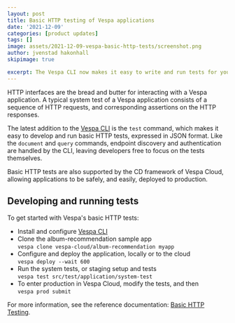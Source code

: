 ```yaml
---
layout: post
title: Basic HTTP testing of Vespa applications
date: '2021-12-09'
categories: [product updates]
tags: []
image: assets/2021-12-09-vespa-basic-http-tests/screenshot.png
author: jvenstad hakonhall
skipimage: true

excerpt: The Vespa CLI now makes it easy to write and run tests for your Vespa application—tests which can also be used to set up a CD pipeline for Vespa Cloud.
---
```

<script id="asciicast-UyZQXh1TxLo43ON0CMqgFxEj0" src="https://asciinema.org/a/UyZQXh1TxLo43ON0CMqgFxEj0.js" async data-autoplay="true" data-speed="1.5" data-cols="170" data-loop="true"></script>

HTTP interfaces are the bread and butter for interacting with a Vespa application.
A typical system test of a Vespa application consists of a sequence of
HTTP requests, and corresponding assertions on the HTTP responses.

The latest addition to the <a href="https://docs.vespa.ai/en/vespa-cli.html">Vespa CLI</a>
is the `test` command, which makes it easy to develop and run basic HTTP tests,
expressed in JSON format.
Like the `document` and `query` commands, endpoint discovery and authentication are
handled by the CLI, leaving developers free to focus on the tests themselves.

Basic HTTP tests are also supported by the CD framework of Vespa Cloud,
allowing applications to be safely, and easily, deployed to production. 

## Developing and running tests

To get started with Vespa's basic HTTP tests:

- Install and configure <a href="https://blog.vespa.ai/introducing-vespa-cli">Vespa CLI</a>
- Clone the album-recommendation sample app<br/>
  `vespa clone vespa-cloud/album-recommendation myapp`
- Configure and deploy the application, locally or to the cloud<br/>
  `vespa deploy --wait 600`
- Run the system tests, or staging setup and tests<br/>
  `vespa test src/test/application/system-test`
- To enter production in Vespa Cloud, modify the tests, and then<br/>
  `vespa prod submit`

For more information, see the reference documentation:
<a href="https://cloud.vespa.ai/en/reference/testing.html">Basic HTTP Testing</a>.
